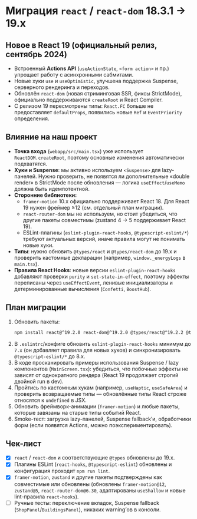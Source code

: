 # Миграция `react` / `react-dom` 18.3.1 → 19.x

## Новое в React 19 (официальный релиз, сентябрь 2024)

- Встроенный **Actions API** (`useActionState`, `<form action>` и пр.) упрощает работу с асинхронными сабмитами.
- Новые хуки `use` и `useOptimistic`, улучшена поддержка Suspense, серверного рендеринга и переходов.
- Обновлён `react-dom` (новая стриминговая SSR, фиксы StrictMode), официально поддерживаются `createRoot` и React Compiler.
- С релизом 19 пересмотрены типы: `React.FC` больше не предоставляет `defaultProps`, появились новые `Ref` и `EventPriority` определения.

## Влияние на наш проект

- **Точка входа** (`webapp/src/main.tsx`) уже использует `ReactDOM.createRoot`, поэтому основные изменения автоматически подхватятся.
- **Хуки и Suspense**: мы активно используем `<Suspense>` для lazy-панелей. Нужно проверить, не появятся ли дополнительные «double render» в StrictMode после обновления — логика `useEffect`/`useMemo` должна быть идемпотентной.
- **Сторонние библиотеки:** 
  - `framer-motion` 10.x официально поддерживает React 18. Для React 19 нужен фреймер ≥12 (см. отдельный план миграции).
  - `react-router-dom` мы не используем, но стоит убедиться, что другие пакеты совместимы (zustand 4 → 5 поддерживает React 19).
  - ESLint-плагины (`eslint-plugin-react-hooks`, `@typescript-eslint/*`) требуют актуальных версий, иначе правила могут не понимать новые хуки.
- **Типы**: нужно обновить `@types/react` и `@types/react-dom` до 19.x и проверить кастомные декларации (например, `window._energyLogs` в `main.tsx`).
- **Правила React Hooks**: новые версии `eslint-plugin-react-hooks` добавляют проверки `purity` и `set-state-in-effect`, поэтому эффекты переписаны через `useEffectEvent`, ленивые инициализаторы и детерминированные вычисления (`Confetti`, `BoostHub`).

## План миграции

1. Обновить пакеты:
   ```bash
   npm install react@^19.2.0 react-dom@^19.2.0 @types/react@^19.2.2 @types/react-dom@^19.2.2
   ```
2. В `.eslintrc`/конфиге обновить `eslint-plugin-react-hooks` минимум до `7.x` (он добавляет правила для новых хуков) и синхронизировать `@typescript-eslint/*` до 8.x.
3. В коде просканировать примеры использования Suspense / lazy компонентов (`MainScreen.tsx`): убедиться, что побочные эффекты не зависят от однократного рендера (React 19 продолжает строгий двойной run в dev).
4. Пройтись по кастомным хукам (например, `useHaptic`, `useSafeArea`) и проверить возвращаемые типы — обновлённые типы React строже относятся к `undefined` в JSX.
5. Обновить фреймворк-анимации (`framer-motion`) и любые пакеты, которые завязаны на старые типы событий React.
6. Smoke-тест: загрузка lazy-панелей, Suspense fallback’и, обработчики форм (если появятся Actions, можно поэкспериментировать).

## Чек-лист

- [x] `react` / `react-dom` и соответствующие `@types` обновлены до 19.x.
- [x] Плагины ESLint (`react-hooks`, `@typescript-eslint`) обновлены и конфигурация проходит `npm run lint`.
- [x] `framer-motion`, `zustand` и другие пакеты подтверждены как совместимые или обновлены (обновлены `framer-motion@12`, `zustand@5`, `react-router-dom@6.30`, адаптированы `useShallow` и новые lint-правила `react-hooks`).
- [ ] Ручные тесты: переключение вкладок, Suspense fallback (`ShopPanel`/`BuildingsPanel`), никаких warning’ов в консоли.
